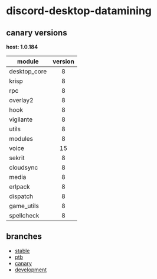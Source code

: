# discord-desktop-datamining

## canary versions

**host: 1.0.184**

| module | version |
| ------ | :-----: |
| desktop_core | 8 |
| krisp | 8 |
| rpc | 8 |
| overlay2 | 8 |
| hook | 8 |
| vigilante | 8 |
| utils | 8 |
| modules | 8 |
| voice | 15 |
| sekrit | 8 |
| cloudsync | 8 |
| media | 8 |
| erlpack | 8 |
| dispatch | 8 |
| game_utils | 8 |
| spellcheck | 8 |

## branches

- [stable](https://github.com/OpenAsar/discord-desktop-datamining/tree/stable)
- [ptb](https://github.com/OpenAsar/discord-desktop-datamining/tree/ptb)
- [canary](https://github.com/OpenAsar/discord-desktop-datamining/tree/canary)
- [development](https://github.com/OpenAsar/discord-desktop-datamining/tree/development)
